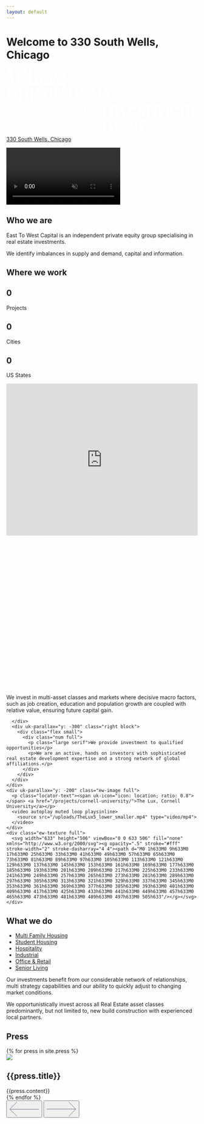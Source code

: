 ```yaml
---
layout: default
---
```


<div class="ew-home-top">
  <div class="ew-home-text">
    <div class="wrapper">
      <div class="welcome-text">
        <h1>Welcome to 330 South Wells, Chicago</h1>
      </div>
      <svg class="home-strap" width="1303" height="422" viewBox="0 0 1303 422" fill="none" xmlns="http://www.w3.org/2000/svg"><path d="M34.656 31.768c-1.52-5.016-2.432-8.512-2.432-10.64 0-5.776 3.496-8.208 10.184-8.664v-1.216H0v1.216c8.664.912 13.072 5.32 17.48 18.392l25.84 77.216h1.216l7.448-18.544-17.328-57.76zm51.68 0c-1.52-5.016-2.432-8.512-2.432-10.64 0-5.776 3.496-8.208 10.184-8.664v-1.216H51.68v1.216c8.664.912 13.072 5.32 17.48 18.392L95 108.072h1.216l7.448-18.544-17.328-57.76zm25.384-20.52v1.216c5.928.456 11.856 2.432 11.856 9.272 0 4.256-1.824 13.832-2.888 17.176l1.216.608c3.648-8.816 7.296-15.048 11.704-19.304 4.408-4.256 9.576-6.536 16.112-7.752v-1.216h-38z" fill="#fff"/><path d="M199.454 91.808c0 9.88-1.976 12.92-10.032 13.984v1.216h32.984v-1.216c-8.512-1.064-9.88-3.8-9.88-13.984V61.256c0-11.552-5.168-19.304-17.328-19.304-7.144 0-15.656 4.712-20.672 10.64v.304c3.648-1.368 8.056-2.432 12.464-2.432 9.576 0 12.464 5.168 12.464 13.528v27.816zm-29.488-70.376c0-6.08.304-15.048.456-21.28L170.118 0l-21.28 7.6v.912c1.368.608 2.736 1.52 3.952 2.584 1.672 1.368 4.104 3.496 4.104 8.664v72.048c0 10.184-1.368 12.92-9.88 13.984v1.216h32.984v-1.216c-8.056-1.064-10.032-4.104-10.032-13.984V21.432zM255.894 42.256c-13.072 1.52-26.6 14.896-26.6 33.44 0 17.632 11.096 32.528 30.096 32.528 16.112 0 25.08-12.616 27.664-19.304l-.76-.608c-3.496 4.864-9.88 9.728-21.128 9.728-14.896 0-22.952-13.224-22.952-28.728 0-13.528 5.168-24.32 13.68-25.84v-1.216zm28.576 22.8c0-11.704-10.184-22.648-24.016-23.104v1.216c7.448.608 10.032 9.424 10.64 19l-23.256 1.824v1.064h36.632zM334.611 59.888c4.408 0 7.904-2.888 7.904-8.36 0-5.776-3.04-9.576-9.88-9.576-6.08 0-12.008 5.928-13.984 12.312v.608c2.888-5.472 6.688-7.144 9.12-7.144.456 0 1.064.152 1.216.304-.76.76-1.52 3.04-1.52 5.016 0 4.104 3.04 6.84 7.144 6.84zm-19.912-17.936l-.304-.152-20.824 7.752v.912c1.368.608 2.736 1.52 3.952 2.584 1.672 1.368 4.104 3.496 4.104 8.664v30.096c0 10.184-1.368 12.92-9.88 13.984v1.216h34.504v-1.216c-7.752-.912-11.552-3.344-11.552-13.984V41.952zM373.902 42.256c-13.072 1.52-26.6 14.896-26.6 33.44 0 17.632 11.096 32.528 30.096 32.528 16.112 0 25.08-12.616 27.664-19.304l-.76-.608c-3.496 4.864-9.88 9.728-21.128 9.728-14.896 0-22.952-13.224-22.952-28.728 0-13.528 5.168-24.32 13.68-25.84v-1.216zm28.576 22.8c0-11.704-10.184-22.648-24.016-23.104v1.216c7.448.608 10.032 9.424 10.64 19l-23.256 1.824v1.064h36.632zM18.088 167.088c0-11.248 2.28-20.216 5.624-25.08 2.584-3.648 6.08-6.232 9.88-6.688v-1.216C20.976 135.472 3.8 146.872 3.8 167.392c0 20.368 15.352 32.528 33.288 32.832v-1.216c-2.128-.152-4.408-1.064-6.688-2.28-8.056-4.256-12.312-13.832-12.312-29.64zm39.824 0c0 11.248-2.28 19.76-5.624 24.624-2.584 3.8-6.688 6.688-9.88 7.144v1.216c12.92-1.824 29.792-12.616 29.792-33.136 0-20.368-15.352-32.68-33.288-32.984v1.216c2.28.152 4.408.608 6.688 1.824 8.056 4.256 12.312 14.288 12.312 30.096zM126.92 197.792c15.504-6.232 25.232-17.024 25.232-34.808 0-13.832-5.776-29.032-26.448-29.032-6.84 0-17.176 4.408-21.584 10.184v.304c3.344-1.824 8.056-2.584 12.312-2.584 15.2 0 22.344 11.552 22.344 25.688 0 12.16-5.016 24.472-11.856 29.032v1.216zm-6.08 1.672v-1.216c-4.712-.152-10.488-.76-14.288-4.408-4.56-4.408-5.32-11.248-5.32-17.632v-42.256l-.304-.152-20.824 7.752v.912c1.368.608 2.736 1.52 3.952 2.584 1.672 1.368 4.104 3.496 4.104 8.664v65.664c0 10.184-1.368 12.92-9.88 13.984v1.216h34.048v-1.216c-8.056-1.064-11.096-4.104-11.096-13.984v-21.28c3.04 1.216 8.968 2.128 11.704 2.128 3.344 0 6.232-.304 7.904-.76zM207.521 197.792c15.504-6.232 25.232-17.024 25.232-34.808 0-13.832-5.776-29.032-26.448-29.032-6.84 0-17.176 4.408-21.584 10.184v.304c3.344-1.824 8.056-2.584 12.312-2.584 15.2 0 22.344 11.552 22.344 25.688 0 12.16-5.016 24.472-11.856 29.032v1.216zm-6.08 1.672v-1.216c-4.712-.152-10.488-.76-14.288-4.408-4.56-4.408-5.32-11.248-5.32-17.632v-42.256l-.304-.152-20.824 7.752v.912c1.368.608 2.736 1.52 3.952 2.584 1.672 1.368 4.104 3.496 4.104 8.664v65.664c0 10.184-1.368 12.92-9.88 13.984v1.216h34.048v-1.216c-8.056-1.064-11.096-4.104-11.096-13.984v-21.28c3.04 1.216 8.968 2.128 11.704 2.128 3.344 0 6.232-.304 7.904-.76zM257.518 167.088c0-11.248 2.28-20.216 5.624-25.08 2.584-3.648 6.08-6.232 9.88-6.688v-1.216c-12.616 1.368-29.793 12.768-29.793 33.288 0 20.368 15.353 32.528 33.289 32.832v-1.216c-2.128-.152-4.409-1.064-6.689-2.28-8.056-4.256-12.311-13.832-12.311-29.64zm39.823 0c0 11.248-2.28 19.76-5.624 24.624-2.583 3.8-6.688 6.688-9.88 7.144v1.216c12.921-1.824 29.793-12.616 29.793-33.136 0-20.368-15.353-32.68-33.289-32.984v1.216c2.28.152 4.409.608 6.689 1.824 8.056 4.256 12.311 14.288 12.311 30.096zM361.182 151.888c4.408 0 7.904-2.888 7.904-8.36 0-5.776-3.04-9.576-9.88-9.576-6.08 0-12.008 5.928-13.985 12.312v.608c2.888-5.472 6.688-7.144 9.12-7.144.456 0 1.064.152 1.216.304-.76.76-1.519 3.04-1.519 5.016 0 4.104 3.04 6.84 7.144 6.84zm-19.912-17.936l-.304-.152-20.824 7.752v.912c1.368.608 2.736 1.52 3.952 2.584 1.672 1.368 4.104 3.496 4.104 8.664v30.096c0 10.184-1.369 12.92-9.88 13.984v1.216h34.504v-1.216c-7.753-.912-11.552-3.344-11.552-13.984v-49.856zM398.407 200.224c9.728 0 18.544-5.168 20.976-8.816v-.608c-2.28.608-6.688 1.368-11.248 1.368-8.968 0-11.704-5.016-11.704-12.92v-38h20.064l1.672-5.776h-21.736v-15.808l-1.368-.456-20.064 20.52v1.52h8.36v42.864c0 10.336 3.496 16.112 15.048 16.112zM429.824 180.16c0 12.008 4.864 19.76 17.784 19.76 9.12 0 15.656-4.864 19.608-11.096v-.608c-3.496 2.128-6.536 3.192-11.704 3.192-9.728 0-12.616-3.952-12.616-15.352v-41.344l-.304-.152-22.648 2.28v1.216c9.424 1.216 9.88 3.648 9.88 13.832v28.272zm54.416-45.448l-.304-.152-23.712 2.28v1.216c9.424 1.216 10.944 3.648 10.944 13.832v47.88l.456.152 23.256-3.952v-1.064c-1.824-.304-3.648-.608-5.928-1.216-3.04-.76-4.712-1.824-4.712-8.512v-50.464zM551.258 183.808c0 9.88-1.976 12.92-10.032 13.984v1.216h32.984v-1.216c-8.512-1.064-9.88-3.8-9.88-13.984v-30.856c0-11.552-5.169-19-17.328-19-7.144 0-15.656 4.712-20.672 10.64v.304c3.648-1.368 8.055-2.432 12.464-2.432 9.576 0 12.464 4.864 12.464 13.224v28.12zm-29.488-49.856l-.304-.152-20.824 7.752v.912c1.368.608 2.736 1.52 3.952 2.584 1.672 1.368 4.104 3.496 4.104 8.664v30.096c0 10.184-1.369 12.92-9.88 13.984v1.216h32.984v-1.216c-8.057-1.064-10.032-4.104-10.032-13.984v-49.856zM589.299 183.808c0 10.184-1.368 12.92-9.88 13.984v1.216h33.44v-1.216c-8.056-1.064-10.488-4.104-10.488-13.984v-28.576c0-6.08.304-15.048.456-21.28l-.304-.152-21.888 7.752v.912c1.368.608 3.344 1.824 4.56 2.888 1.672 1.368 4.104 3.952 4.104 9.12v29.336zm-1.976-74.024c0 4.408 3.8 8.208 8.208 8.208 4.56 0 8.208-3.8 8.208-8.208s-3.648-8.36-8.208-8.36c-4.408 0-8.208 3.952-8.208 8.36zM640.806 200.224c9.728 0 18.544-5.168 20.976-8.816v-.608c-2.28.608-6.688 1.368-11.248 1.368-8.968 0-11.704-5.016-11.704-12.92v-38h20.064l1.672-5.776H638.83v-15.808l-1.368-.456-20.064 20.52v1.52h8.36v42.864c0 10.336 3.496 16.112 15.048 16.112z" fill="#fff"/><path d="M687.404 221.808l-1.064-.456c-1.064 1.824-4.712 5.928-6.84 6.992-1.064-3.8-2.584-7.904-8.664-7.904-3.192 0-7.144 2.28-7.144 7.6 0 4.864 4.256 7.6 8.056 7.6 6.232 0 12.16-4.56 15.656-13.832zm14.44-86.336v1.216c6.536.608 9.88 3.04 9.88 8.208 0 3.344-1.824 9.272-2.28 10.336l1.216.456c4.56-10.64 11.4-17.784 20.216-19v-1.216h-29.032zm-42.408 0v1.216c6.992.912 9.272 4.104 12.616 12.008l21.28 50.92h.912l5.776-16.112-13.072-32.68c-.912-2.28-2.28-5.928-2.28-8.208 0-3.344 2.584-5.32 7.904-5.928v-1.216h-33.136z" fill="#fff"/><path d="M665.168 301.392c0 10.184-1.368 12.92-9.88 13.984v1.216h33.44v-1.216c-8.056-1.064-10.488-4.104-10.488-13.984v-28.576c0-6.08.304-15.048.456-21.28l-.304-.152-21.888 7.752v.912c1.368.608 3.344 1.824 4.56 2.888 1.672 1.368 4.104 3.952 4.104 9.12v29.336zm-1.976-74.024c0 4.408 3.8 8.208 8.208 8.208 4.56 0 8.208-3.8 8.208-8.208s-3.648-8.36-8.208-8.36c-4.408 0-8.208 3.952-8.208 8.36zM746.619 301.392c0 9.88-1.976 12.92-10.032 13.984v1.216h32.984v-1.216c-8.512-1.064-9.88-3.8-9.88-13.984v-30.856c0-11.552-5.168-19-17.328-19-7.144 0-15.656 4.712-20.672 10.64v.304c3.648-1.368 8.056-2.432 12.464-2.432 9.576 0 12.464 4.864 12.464 13.224v28.12zm-29.488-49.856l-.304-.152-20.824 7.752v.912c1.368.608 2.736 1.52 3.952 2.584 1.672 1.368 4.104 3.496 4.104 8.664v30.096c0 10.184-1.368 12.92-9.88 13.984v1.216h32.984v-1.216c-8.056-1.064-10.032-4.104-10.032-13.984v-49.856zM807.705 253.208v1.216c6.536.608 9.576 1.976 9.576 8.512 0 3.344-1.824 8.208-2.28 9.272l1.216.456c4.408-9.728 11.096-17.784 19.152-18.24v-1.216h-27.664zm-42.712 0v1.216c6.992.912 9.12 3.8 12.616 11.856l21.584 50.92h.912l5.776-16.112-13.68-32.68c-.912-2.28-2.28-5.776-2.28-8.056 0-3.344 2.584-5.32 7.904-5.928v-1.216h-32.832zM858.123 251.84c-13.072 1.52-26.6 14.896-26.6 33.44 0 17.632 11.096 32.528 30.096 32.528 16.112 0 25.08-12.616 27.664-19.304l-.76-.608c-3.496 4.864-9.88 9.728-21.128 9.728-14.896 0-22.952-13.224-22.952-28.728 0-13.528 5.168-24.32 13.68-25.84v-1.216zm28.576 22.8c0-11.704-10.184-22.648-24.016-23.104v1.216c7.448.608 10.032 9.424 10.64 19l-23.256 1.824v1.064h36.632zM914.8 251.84c-10.184 1.216-17.328 8.208-17.328 18.088 0 10.944 9.12 15.352 16.872 19.152 8.968 4.408 16.568 6.992 16.568 15.048 0 7.904-5.168 12.008-11.552 12.768v.912c10.944-.304 22.04-6.84 22.04-20.52 0-10.032-8.664-14.896-18.392-19.608-8.968-4.408-15.2-6.688-15.2-15.048 0-5.472 4.104-9.424 6.992-9.728v-1.064zm5.624.76c6.992 1.064 13.376 8.968 16.416 18.544h1.064l-.912-16.416c-2.432-1.368-9.728-3.192-16.568-3.192v1.064zm-6.84 64.296c-8.208-2.432-14.44-12.616-16.872-21.888h-1.064l1.216 19.304c3.192 1.52 11.704 3.344 16.72 3.496v-.912zM970.651 317.808c9.728 0 18.544-5.168 20.976-8.816v-.608c-2.28.608-6.688 1.368-11.248 1.368-8.968 0-11.704-5.016-11.704-12.92v-38h20.064l1.672-5.776h-21.736v-15.808l-1.368-.456-20.064 20.52v1.52h8.36v42.864c0 10.336 3.496 16.112 15.048 16.112zM1017.42 251.536l-.3-.152-20.828 7.752v.912c1.368.608 2.736 1.52 3.948 2.584 1.68 1.368 4.11 3.496 4.11 8.664v30.096c0 10.184-1.37 12.92-9.882 13.984v1.216h32.982v-1.216c-8.05-1.064-10.03-4.104-10.03-13.984v-49.856zm41.04 19c0-11.552-3.65-19-15.81-19-7.14 0-15.65 4.712-20.67 10.64v.304c3.65-1.368 7.3-2.432 11.7-2.432 9.58 0 11.71 4.864 11.71 13.224v28.12c0 9.88-1.98 12.92-10.03 13.984v1.216h32.68v-1.216c-8.52-1.064-9.58-3.8-9.58-13.984v-30.856zm27.97 30.856c0 9.88-1.98 12.92-10.03 13.984v1.216h32.98v-1.216c-8.51-1.064-9.88-3.8-9.88-13.984v-30.856c0-11.552-3.65-19-15.81-19-7.14 0-15.65 4.712-20.67 10.64v.304c3.65-1.368 7.3-2.432 11.7-2.432 9.58 0 11.71 4.864 11.71 13.224v28.12zM1142.83 251.84c-13.08 1.52-26.6 14.896-26.6 33.44 0 17.632 11.09 32.528 30.09 32.528 16.11 0 25.08-12.616 27.67-19.304l-.76-.608c-3.5 4.864-9.88 9.728-21.13 9.728-14.9 0-22.95-13.224-22.95-28.728 0-13.528 5.16-24.32 13.68-25.84v-1.216zm28.57 22.8c0-11.704-10.18-22.648-24.01-23.104v1.216c7.44.608 10.03 9.424 10.64 19l-23.26 1.824v1.064h36.63zM1231.12 301.392c0 9.88-1.98 12.92-10.03 13.984v1.216h32.98v-1.216c-8.51-1.064-9.88-3.8-9.88-13.984v-30.856c0-11.552-5.17-19-17.33-19-7.14 0-15.65 4.712-20.67 10.64v.304c3.65-1.368 8.06-2.432 12.46-2.432 9.58 0 12.47 4.864 12.47 13.224v28.12zm-29.49-49.856l-.3-.152-20.83 7.752v.912c1.37.608 2.74 1.52 3.95 2.584 1.68 1.368 4.11 3.496 4.11 8.664v30.096c0 10.184-1.37 12.92-9.88 13.984v1.216h32.98v-1.216c-8.05-1.064-10.03-4.104-10.03-13.984v-49.856zM1281.03 317.808c9.73 0 18.55-5.168 20.98-8.816v-.608c-2.28.608-6.69 1.368-11.25 1.368-8.97 0-11.7-5.016-11.7-12.92v-38h20.06l1.67-5.776h-21.73v-15.808l-1.37-.456-20.06 20.52v1.52h8.36v42.864c0 10.336 3.49 16.112 15.04 16.112zM569.8 251.536c6.992-2.888 13.68-8.208 13.68-16.72 0-9.12-8.36-15.2-20.216-15.2-14.288 0-22.648 9.88-22.648 20.064s4.56 16.568 12.464 23.56c5.168 4.56 25.384 25.08 32.832 34.2 9.12 10.336 15.2 20.368 27.512 20.368 9.88 0 17.328-4.408 20.064-7.448v-1.064c-1.824.608-5.016 1.216-8.056 1.216-3.648 0-7.904-.912-11.704-4.104-6.08-5.168-11.704-12.464-18.088-19.608-5.168-6.232-22.192-24.016-29.944-31.16-9.424-8.816-14.136-15.656-14.136-22.04 0-8.512 4.408-12.768 11.704-12.616 9.12.152 11.096 7.6 11.096 15.808 0 5.472-1.216 10.336-5.168 14.136l.608.608zm-24.32 12.92c-9.88 6.08-17.48 15.808-17.48 26.904 0 15.352 9.576 26.448 27.36 26.448 13.832 0 22.04-9.12 26.448-15.504l-.76-.76c-3.8 3.04-8.816 5.928-19 5.928-12.768 0-21.888-9.12-21.888-23.104 0-8.664 1.824-14.896 6.08-19l-.76-.912zm56.088 17.024c9.88-15.352 17.328-22.8 30.096-24.624v-1.216h-40.28v1.216c4.256.456 8.056 1.216 10.184 2.888s3.344 3.952 3.344 7.904c0 3.04-1.368 7.6-4.256 12.92l.912.912zM678.24 355.536l-.304-.152-20.824 7.752v.912c1.368.608 2.736 1.52 3.952 2.584 1.672 1.368 4.104 3.496 4.104 8.664v30.096c0 10.184-1.368 12.92-9.88 13.984v1.216h32.984v-1.216c-8.056-1.064-10.032-4.104-10.032-13.984v-49.856zm41.04 19c0-11.552-3.648-19-15.808-19-7.144 0-15.656 4.712-20.672 10.64v.304c3.648-1.368 7.296-2.432 11.704-2.432 9.576 0 11.704 4.864 11.704 13.224v28.12c0 9.88-1.976 12.92-10.032 13.984v1.216h32.68v-1.216c-8.512-1.064-9.576-3.8-9.576-13.984v-30.856zm27.968 30.856c0 9.88-1.976 12.92-10.032 13.984v1.216H770.2v-1.216c-8.512-1.064-9.88-3.8-9.88-13.984v-30.856c0-11.552-3.648-19-15.808-19-7.144 0-15.656 4.712-20.672 10.64v.304c3.648-1.368 7.296-2.432 11.704-2.432 9.576 0 11.704 4.864 11.704 13.224v28.12zM803.646 355.84c-13.072 1.52-26.6 14.896-26.6 33.44 0 17.632 11.096 32.528 30.096 32.528 16.112 0 25.08-12.616 27.664-19.304l-.76-.608c-3.496 4.864-9.88 9.728-21.128 9.728-14.896 0-22.952-13.224-22.952-28.728 0-13.528 5.168-24.32 13.68-25.84v-1.216zm28.576 22.8c0-11.704-10.184-22.648-24.016-23.104v1.216c7.448.608 10.032 9.424 10.64 19l-23.256 1.824v1.064h36.632zM867.771 355.84c-13.072 1.52-26.6 14.896-26.6 33.44 0 17.632 11.096 32.528 30.096 32.528 16.112 0 25.08-12.616 27.664-19.304l-.76-.608c-3.496 4.864-9.88 9.728-21.128 9.728-14.896 0-22.952-13.224-22.952-28.728 0-13.528 5.168-24.32 13.68-25.84v-1.216zm28.576 22.8c0-11.704-10.184-22.648-24.016-23.104v1.216c7.448.608 10.032 9.424 10.64 19l-23.256 1.824v1.064h36.632zM926.12 421.808c9.728 0 18.544-5.168 20.976-8.816v-.608c-2.28.608-6.688 1.368-11.248 1.368-8.968 0-11.704-5.016-11.704-12.92v-38h20.064l1.672-5.776h-21.736v-15.808l-1.368-.456-20.064 20.52v1.52h8.36v42.864c0 10.336 3.496 16.112 15.048 16.112z" fill="#fff"/></svg>
    </div>
    <div class="wrapper location">
      <div class="flex">
        <div class="left quarter">
          <p><span uk-icon="icon: location; ratio: 0.8"></span> <a href="/projects/330-south-wells/">330 South Wells, Chicago</a></p>
          <div class="location-tracker">
            <div class="location-inner"></div>
          </div>
        </div>
        <div class="right fifty">
        </div>
      </div>
    </div>
  </div>
  <div class="ew-home-video">
    <video class="main-video" playsinline muted loop autoplay>
      <source src="assets/ew_small_top.mp4" type="video/mp4">
        Your browser does not support the video tag.
    </video>
  </div>
</div>
<section class="ew-home-intro">
  <div class="wrapper">
    <div class="flex">
      <div class="left">
        <h2>Who we are</h2>
      </div>
      <div class="right fifty">
        <p class="large">
          East To West Capital is an independent private equity group specialising in real estate investments.
        </p>
        <p class="large serif">
          We identify imbalances in supply and demand, capital and information.
        </p>
      </div>
    </div>
  </div>
</section>
<section class="ew-where-we-work">
  <div class="wrapper">
    <div class="flex">
      <div class="left">
        <h2>Where we work</h2>
      </div>
      <div uk-parallax="y: -300" class="right block">
        <div class="flex">
          <div class="num">
            <h1 id="projects" >0</h1>
            <p class="large serif">Projects</p>
          </div>
          <div class="num">
            <h1 id="cities">0</h1>
            <p class="large serif">Cities</p>
          </div>
          <div class="num">
            <h1 id="states">0</h1>
            <p class="large serif">US States</p>
          </div>
        </div>
      </div>
    </div>
    <div uk-parallax="y: -200" class="ew-image full">
      <iframe src="https://www.atlistmaps.com/map/9ae06152-1f08-42a4-9d1d-f6f8a03434c7?share=true" allow="geolocation" width="100%" height="400px" frameborder="0" scrolling="no" allowfullscreen></iframe>
    </div>
    <div class="ew-texture full">
      <svg width="633" height="506" viewBox="0 0 633 506" fill="none" xmlns="http://www.w3.org/2000/svg"><g opacity=".5" stroke="#fff" stroke-width="2" stroke-dasharray="4 4"><path d="M0 1h633M0 9h633M0 17h633M0 25h633M0 33h633M0 41h633M0 49h633M0 57h633M0 65h633M0 73h633M0 81h633M0 89h633M0 97h633M0 105h633M0 113h633M0 121h633M0 129h633M0 137h633M0 145h633M0 153h633M0 161h633M0 169h633M0 177h633M0 185h633M0 193h633M0 201h633M0 209h633M0 217h633M0 225h633M0 233h633M0 241h633M0 249h633M0 257h633M0 265h633M0 273h633M0 281h633M0 289h633M0 297h633M0 305h633M0 313h633M0 321h633M0 329h633M0 337h633M0 345h633M0 353h633M0 361h633M0 369h633M0 377h633M0 385h633M0 393h633M0 401h633M0 409h633M0 417h633M0 425h633M0 433h633M0 441h633M0 449h633M0 457h633M0 465h633M0 473h633M0 481h633M0 489h633M0 497h633M0 505h633"/></g></svg>
    </div>
  </div>
</section>
<section class="ew-how">
  <div class="wrapper extra">
    <div class="text-wrapper">
      <p class="large serif">
        We invest in multi-asset classes and markets where decisive macro factors, such as job creation, education and population growth are coupled with relative value, ensuring future capital gain.
      </p>
    </div>
  </div>
</section>
<section class="ew-where-we-work">
  <div class="wrapper">
    <div class="flex flip">
      <div class="left">

      </div>
      <div uk-parallax="y: -300" class="right block">
        <div class="flex small">
          <div class="num full">
            <p class="large serif">We provide investment to qualified opportunities</p>
            <p>We are an active, hands on investors with sophisticated real estate development expertise and a strong network of global affiliations.</p>
          </div>
        </div>
      </div>
    </div>
    <div uk-parallax="y: -200" class="ew-image full">
      <p class="locator-text"><span uk-icon="icon: location; ratio: 0.8"></span> <a href="/projects/cornell-university/">The Lux, Cornell University</a></p>
      <video autoplay muted loop playsinline>
        <source src="/uploads/TheLux5_lower_smaller.mp4" type="video/mp4">
      </video>
    </div>
    <div class="ew-texture full">
      <svg width="633" height="506" viewBox="0 0 633 506" fill="none" xmlns="http://www.w3.org/2000/svg"><g opacity=".5" stroke="#fff" stroke-width="2" stroke-dasharray="4 4"><path d="M0 1h633M0 9h633M0 17h633M0 25h633M0 33h633M0 41h633M0 49h633M0 57h633M0 65h633M0 73h633M0 81h633M0 89h633M0 97h633M0 105h633M0 113h633M0 121h633M0 129h633M0 137h633M0 145h633M0 153h633M0 161h633M0 169h633M0 177h633M0 185h633M0 193h633M0 201h633M0 209h633M0 217h633M0 225h633M0 233h633M0 241h633M0 249h633M0 257h633M0 265h633M0 273h633M0 281h633M0 289h633M0 297h633M0 305h633M0 313h633M0 321h633M0 329h633M0 337h633M0 345h633M0 353h633M0 361h633M0 369h633M0 377h633M0 385h633M0 393h633M0 401h633M0 409h633M0 417h633M0 425h633M0 433h633M0 441h633M0 449h633M0 457h633M0 465h633M0 473h633M0 481h633M0 489h633M0 497h633M0 505h633"/></g></svg>
    </div>
  </div>
</section>
<section class="ew-experts">
  <div class="wrapper extra">
    <h1 class="mega">
      What we do
    </h1>
    <div class="flex">
      <div class="list">
        <ul>
          <li><a href="/portfolio?Residential">Multi Family Housing</a></li>
          <li><a href="/portfolio?Student-Housing">Student Housing</a></li>
          <li><a href="/portfolio?Hospitality">Hospitality</a></li>
          <li><a href="/portfolio?Industrial">Industrial</a></li>
          <li><a href="/portfolio?Office-Retail">Office & Retail</a></li>
          <li><a href="/portfolio?Senior-Living">Senior Living</a></li>
        </ul>
      </div>
      <div class="quarter">
        <p>Our investments benefit from our considerable network of relationships, multi strategy capabilities and our ability to quickly adjust to changing market conditions.</p>
        <p>We opportunistically invest across all Real Estate asset classes predominantly, but not limited to, new build construction with experienced local partners.</p>
      </div>
    </div>
  </div>
</section>
<section class="ew-press">
  <div class="wrapper ">
    <h1 class="mega">
      Press
    </h1>
  </div>
  <div class="ew-carousel">
    <div class="glider-contain">
      <div class="glider">
        {% for press in site.press %}
          <div class="press-card">
            <a href="{{press.Link}}"></a>
            <div class="press-image">
              <img src="{{press.Image}}">
            </div>
            <h1>{{press.title}}</h1>
            {{press.content}}
          </div>
        {% endfor %}
      </div>
      <div class="carousel-controls">
        <button aria-label="Previous" class="glider-prev"><svg width="78" height="39" viewBox="0 0 78 39" fill="none" xmlns="http://www.w3.org/2000/svg"><path d="M19.686 38.373L1 19.687 19.686 1M1.967 20.008H78" stroke="#030323" stroke-width=".644"/></svg></button>
        <button aria-label="Next" class="glider-next"><svg width="78" height="39" viewBox="0 0 78 39" fill="none" xmlns="http://www.w3.org/2000/svg"><path d="M58.314 1L77 19.686 58.314 38.372M76.033 19.364H0" stroke="#030323" stroke-width=".644"/></svg></button>
      </div>
      <div role="tablist" class="dots"></div>
    </div>
  </div>
</section>

